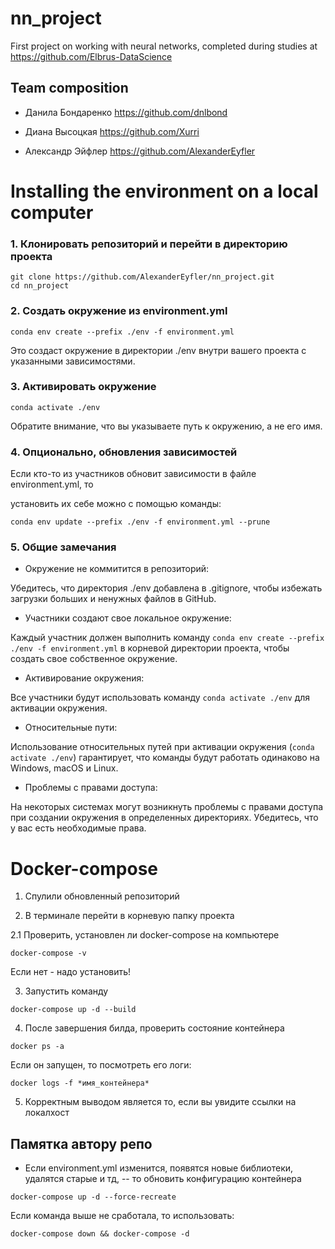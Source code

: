 # nn_project

First project on working with neural networks, completed during studies at https://github.com/Elbrus-DataScience

  

## Team composition

* Данила Бондаренко https://github.com/dnlbond

* Диана Высоцкая https://github.com/Xurri

* Александр Эйфлер https://github.com/AlexanderEyfler

  

# Installing the environment on a local computer

### 1. Клонировать репозиторий и перейти в директорию проекта

```
git clone https://github.com/AlexanderEyfler/nn_project.git
cd nn_project
```

### 2. Создать окружение из environment.yml

```
conda env create --prefix ./env -f environment.yml
```

Это создаст окружение в директории ./env внутри вашего проекта с указанными зависимостями.

### 3. Активировать окружение

```
conda activate ./env
```

Обратите внимание, что вы указываете путь к окружению, а не его имя.

### 4. Опционально, обновления зависимостей

Если кто-то из участников обновит зависимости в файле environment.yml, то

установить их себе можно с помощью команды:

```
conda env update --prefix ./env -f environment.yml --prune
```

### 5. Общие замечания

* Окружение не коммитится в репозиторий:

Убедитесь, что директория ./env добавлена в .gitignore, чтобы избежать загрузки больших и ненужных файлов в GitHub.

* Участники создают свое локальное окружение:

Каждый участник должен выполнить команду `conda env create --prefix ./env -f environment.yml` в корневой директории проекта, чтобы создать свое собственное окружение.

* Активирование окружения:

Все участники будут использовать команду `conda activate ./env` для активации окружения.

* Относительные пути:

Использование относительных путей при активации окружения (`conda activate ./env`) гарантирует, что команды будут работать одинаково на Windows, macOS и Linux.

* Проблемы с правами доступа:

На некоторых системах могут возникнуть проблемы с правами доступа при создании окружения в определенных директориях. Убедитесь, что у вас есть необходимые права.

# Docker-compose

1. Спулили обновленный репозиторий

2. В терминале перейти в корневую папку проекта

2.1 Проверить, установлен ли docker-compose на компьютере

```
docker-compose -v
```
Если нет - надо установить!

3. Запустить команду

```
docker-compose up -d --build
```

4. После завершения билда, проверить состояние контейнера

```
docker ps -a
```
Если он запущен, то посмотреть его логи:

```
docker logs -f *имя_контейнера*
```

5. Корректным выводом является то, если вы увидите ссылки на локалхост

  
## Памятка автору репо
* Если environment.yml изменится, появятся новые библиотеки, удалятся старые и тд,
-- то обновить конфигурацию контейнера

```
docker-compose up -d --force-recreate
```

Если команда выше не сработала, то использовать:

```
docker-compose down && docker-compose -d
```